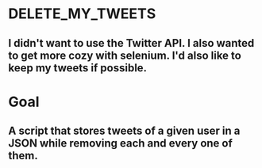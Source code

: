 # DELETE_MY_TWEETS
## I didn't want to use the Twitter API.  I also wanted to get more cozy with selenium.  I'd also like to keep my tweets if possible.
# Goal
## A script that stores tweets of a given user in a JSON while removing each and every one of them.
